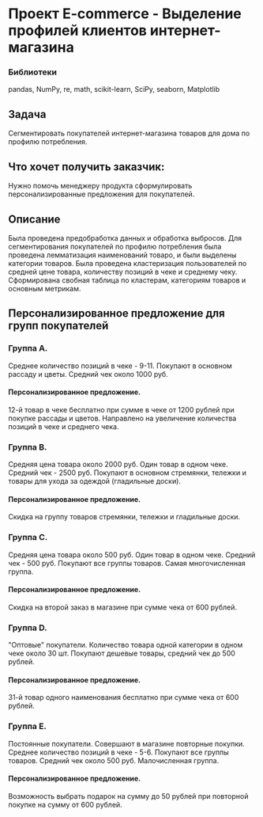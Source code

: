 # Проект E-commerce - Выделение профилей клиентов интернет-магазина

### Библиотеки
pandas, NumPy, re, math, scikit-learn, SciPy, seaborn, Matplotlib

## Задача
Сегментировать покупателей интернет-магазина товаров для дома по профилю потребления.

## Что хочет получить заказчик:

Нужно помочь менеджеру продукта сформулировать персонализированные предложения для покупателей.


## Описание
Была проведена предобработка данных и обработка выбросов. 
Для сегментирования покупателей по профилю потребления была проведена лемматизация наименований товаро, и были выделены категории товаров.
Была проведена кластеризация пользователей по средней цене товара, количеству позиций в чеке и среднему чеку.
Сформирована свобная таблица по кластерам, категориям товаров и основным метрикам.

## Персонализированное предложение для групп покупателей

### Группа A.
Среднее количество позиций в чеке - 9-11. Покупают в основном рассаду и цветы. Средний чек около 1000 руб.
#### Персонализированное предложение.
12-й товар в чеке бесплатно при сумме в чеке от 1200 рублей при покупке рассады и цветов. Направлено на увеличение количества позиций в чеке и среднего чека.

### Группа B.

Средняя цена товара около 2000 руб. Один товар в одном чеке. Средний чек - 2500 руб. Покупают в основном стремянки, тележки и товары для ухода за одеждой (гладильные доски).
#### Персонализированное предложение.
Скидка на группу товаров стремянки, тележки и гладильные доски.


### Группа C. 

Средняя цена товара около 500 руб. Один товар в одном чеке. Средний чек - 500 руб. Покупают все группы товаров. Самая многочисленная группа.
#### Персонализированное предложение.
Скидка на второй заказ в магазине при сумме чека от 600 рублей.


### Группа D.

"Оптовые" покупатели. Количество товара одной категории в одном чеке около 30 шт. Покупают дешевые товары, средний чек до 500 рублей.
#### Персонализированное предложение.
31-й товар одного наименования бесплатно при сумме чека от 600 рублей.

### Группа E.

Постоянные покупатели. Совершают в магазине повторные покупки. Среднее количество позиций в чеке - 5-6. Покупают все группы товаров. Средний чек около 500 руб. Малочисленная группа.
#### Персонализированное предложение.
Возможность выбрать подарок на сумму до 50 рублей при повторной покупке на сумму от 600 рублей.